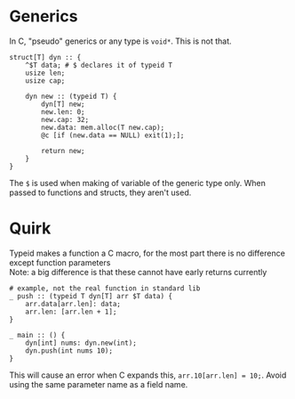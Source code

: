 # Generics
In C, "pseudo" generics or any type is `void*`. This is not that.

```
struct[T] dyn :: {
    ^$T data; # $ declares it of typeid T
    usize len;
    usize cap;

    dyn new :: (typeid T) {
        dyn[T] new;
        new.len: 0;
        new.cap: 32;
        new.data: mem.alloc(T new.cap);
        @c [if (new.data == NULL) exit(1);];

        return new;
    }
}
```

The `$` is used when making of variable of the generic type only. When passed to functions and structs, they aren't used.

# Quirk
Typeid makes a function a C macro, for the most part there is no difference except function parameters<br>
Note: a big difference is that these cannot have early returns currently
```
# example, not the real function in standard lib
_ push :: (typeid T dyn[T] arr $T data) {
    arr.data[arr.len]: data;
    arr.len: [arr.len + 1];
}

_ main :: () {
    dyn[int] nums: dyn.new(int);
    dyn.push(int nums 10);
}
```
This will cause an error when C expands this, `arr.10[arr.len] = 10;`. Avoid using the same parameter name as a field name.
